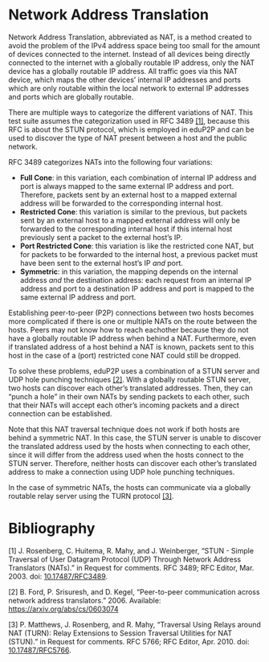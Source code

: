 # Network Address Translation

Network Address Translation, abbreviated as NAT, is a method created to
avoid the problem of the IPv4 address space being too small for the
amount of devices connected to the internet. Instead of all devices
being directly connected to the internet with a globally routable IP
address, only the NAT device has a globally routable IP address. All
traffic goes via this NAT device, which maps the other devices’ internal
IP addresses and ports which are only routable within the local network
to external IP addresses and ports which are globally routable.

There are multiple ways to categorize the different variations of NAT.
This test suite assumes the categorization used in RFC 3489
[\[1\]](#ref-rfc3489), because this RFC is about the STUN protocol,
which is employed in eduP2P and can be used to discover the type of NAT
present between a host and the public network.

RFC 3489 categorizes NATs into the following four variations:

-   **Full Cone**: in this variation, each combination of internal IP
    address and port is always mapped to the same external IP address
    and port. Therefore, packets sent by an external host to a mapped
    external address will be forwarded to the corresponding internal
    host.
-   **Restricted Cone**: this variation is similar to the previous, but
    packets sent by an external host to a mapped external address will
    only be forwarded to the corresponding internal host if this
    internal host previously sent a packet to the external host’s IP.
-   **Port Restricted Cone**: this variation is like the restricted cone
    NAT, but for packets to be forwarded to the internal host, a
    previous packet must have been sent to the external host’s IP *and*
    port.
-   **Symmetric**: in this variation, the mapping depends on the
    internal address *and* the destination address: each request from an
    internal IP address and port to a destination IP address and port is
    mapped to the same external IP address and port.

Establishing peer-to-peer (P2P) connections between two hosts becomes
more complicated if there is one or multiple NATs on the route between
the hosts. Peers may not know how to reach eachother because they do not
have a globally routable IP address when behind a NAT. Furthermore, even
if translated address of a host behind a NAT is known, packets sent to
this host in the case of a (port) restricted cone NAT could still be
dropped.

To solve these problems, eduP2P uses a combination of a STUN server and
UDP hole punching techniques [\[2\]](#ref-ford2006). With a globally
routable STUN server, two hosts can discover each other’s translated
addresses. Then, they can “punch a hole” in their own NATs by sending
packets to each other, such that their NATs will accept each other’s
incoming packets and a direct connection can be established.

Note that this NAT traversal technique does not work if both hosts are
behind a symmetric NAT. In this case, the STUN server is unable to
discover the translated address used by the hosts when connecting to
each other, since it will differ from the address used when the hosts
connect to the STUN server. Therefore, neither hosts can discover each
other’s translated address to make a connection using UDP hole punching
techniques.

In the case of symmetric NATs, the hosts can communicate via a globally
routable relay server using the TURN protocol [\[3\]](#ref-rfc5766).

# Bibliography

<span class="csl-left-margin">\[1\]
</span><span class="csl-right-inline">J. Rosenberg, C. Huitema, R. Mahy,
and J. Weinberger, “<span class="nocase">STUN - Simple Traversal of User
Datagram Protocol (UDP) Through Network Address Translators
(NATs)</span>.” in Request for comments. RFC 3489; RFC Editor, Mar.
2003. doi: [10.17487/RFC3489](https://doi.org/10.17487/RFC3489).</span>

<span class="csl-left-margin">\[2\]
</span><span class="csl-right-inline">B. Ford, P. Srisuresh, and D.
Kegel, “Peer-to-peer communication across network address translators.”
2006. Available: <https://arxiv.org/abs/cs/0603074></span>

<span class="csl-left-margin">\[3\]
</span><span class="csl-right-inline">P. Matthews, J. Rosenberg, and R.
Mahy, “<span class="nocase">Traversal Using Relays around NAT (TURN):
Relay Extensions to Session Traversal Utilities for NAT (STUN)</span>.”
in Request for comments. RFC 5766; RFC Editor, Apr. 2010. doi:
[10.17487/RFC5766](https://doi.org/10.17487/RFC5766).</span>
